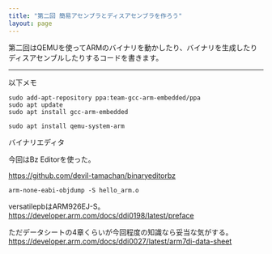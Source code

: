 ```yaml
---
title: "第二回 簡易アセンブラとディスアセンブラを作ろう"
layout: page
---
```


第二回はQEMUを使ってARMのバイナリを動かしたり、バイナリを生成したりディスアセンブルしたりするコードを書きます。

----

以下メモ

```
sudo add-apt-repository ppa:team-gcc-arm-embedded/ppa
sudo apt update
sudo apt install gcc-arm-embedded

sudo apt install qemu-system-arm
```

バイナリエディタ

今回はBz Editorを使った。

https://github.com/devil-tamachan/binaryeditorbz


```
arm-none-eabi-objdump -S hello_arm.o
```

versatilepbはARM926EJ-S。
https://developer.arm.com/docs/ddi0198/latest/preface

ただデータシートの4章くらいが今回程度の知識なら妥当な気がする。
https://developer.arm.com/docs/ddi0027/latest/arm7di-data-sheet